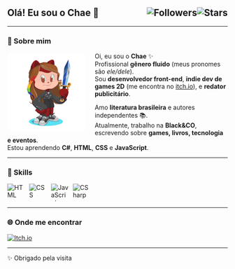 <h2>
  <span>Olá! Eu sou o Chae 🫰</span>
  <img align="right" alt="Stars" src="https://img.shields.io/github/stars/chaejiin">
  <img align="right" alt="Followers" src="https://img.shields.io/github/followers/chaejiin?style=social">
</h2>

---

### 📸 Sobre mim

<img align="left" alt="Minha imagem" width="180px" src="./octocat-1756165977594.png" style="border-radius: 12px; margin-right: 20px;" />

Oi, eu sou o **Chae** ✨  
Profissional **gênero fluido** (meus pronomes são *ele/dele*).  
Sou **desenvolvedor front-end**, **indie dev de games 2D** (me encontra no [itch.io](https://itch.io/profile/chaejiin)), e **redator publicitário**.  

Amo **literatura brasileira** e autores independentes 📚.  
Atualmente, trabalho na **Black&CO**, escrevendo sobre **games, livros, tecnologia e eventos**.  
Estou aprendendo **C#**, **HTML**, **CSS** e **JavaScript**.  

---

### 🚀 Skills
<div style="display: flex; gap: 10px;">
  <img align="center" alt="HTML" height="40" width="40" src="https://cdn.jsdelivr.net/gh/devicons/devicon/icons/html5/html5-original.svg" />
  <img align="center" alt="CSS" height="40" width="40" src="https://cdn.jsdelivr.net/gh/devicons/devicon/icons/css3/css3-original.svg" />
  <img align="center" alt="JavaScript" height="40" width="40" src="https://cdn.jsdelivr.net/gh/devicons/devicon/icons/javascript/javascript-original.svg" />
  <img align="center" alt="CSharp" height="40" width="40" src="https://cdn.jsdelivr.net/gh/devicons/devicon/icons/csharp/csharp-original.svg" />
 </div>

---

### 🌐 Onde me encontrar
[![Itch.io](https://img.shields.io/badge/Itch.io-chaejiin-ff5c5c?style=flat&logo=itchdotio&logoColor=white)](https://itch.io/profile/chaejiin)  


---

✨ Obrigado pela visita 
